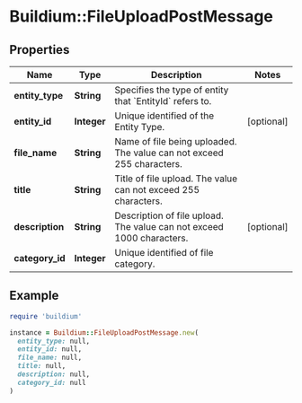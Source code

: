 # Buildium::FileUploadPostMessage

## Properties

| Name | Type | Description | Notes |
| ---- | ---- | ----------- | ----- |
| **entity_type** | **String** | Specifies the type of entity that &#x60;EntityId&#x60; refers to. |  |
| **entity_id** | **Integer** | Unique identified of the Entity Type. | [optional] |
| **file_name** | **String** | Name of file being uploaded. The value can not exceed 255 characters. |  |
| **title** | **String** | Title of file upload. The value can not exceed 255 characters. |  |
| **description** | **String** | Description of file upload. The value can not exceed 1000 characters. | [optional] |
| **category_id** | **Integer** | Unique identified of file category. |  |

## Example

```ruby
require 'buildium'

instance = Buildium::FileUploadPostMessage.new(
  entity_type: null,
  entity_id: null,
  file_name: null,
  title: null,
  description: null,
  category_id: null
)
```

